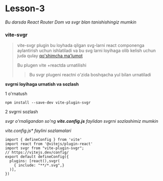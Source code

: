 # Lesson-3
*Bu darsda React Router Dom    va svgr blan tanishishingiz mumkin*

### vite-svgr
> vite-svgr  plugin bu  loyhada qilgan svg-larni react componenga aylantirish uchun ishlatiladi va bu svg larni loyihaga olib kelish uchun juda qulay [qo'shimcha ma'lumot](https://www.npmjs.com/package/vite-plugin-svgr)
> 
>Bu plugen vite +reactda urnatilishi 
> 
> >Bu svgr plugeni reactni o'zida boshqacha yul bilan urnatiladi

**svgrni loyihaga urnatish va sozlash**

1 o'rnatush
```
npm install --save-dev vite-plugin-svgr
```
2 svgrni sozlash

*svgr o'rnaligandan so'ng    **vite.config.js**  faylidan  svgrni sozlashimiz mumkin*

_vite.config.js* faylini sozlamalari_

```
import { defineConfig } from 'vite'
import react from '@vitejs/plugin-react'
import svgr from "vite-plugin-svgr";
// https://vitejs.dev/config/
export default defineConfig({
  plugins: [react(),svgr(
    { include: "**/*.svg",}
  )],
})

```
